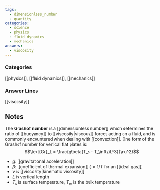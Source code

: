 ```yaml
---
tags:
  - dimensionless_number
  - quantity
categories:
  - science
  - physics
  - fluid dynamics
  - mechanics
answers:
  - viscosity
---
```

### Categories
[[physics]], [[fluid dynamics]], [[mechanics]]
### Answer Lines
[[viscosity]]
## Notes
The **Grashof number** is a [[dimensionless number]] which determines the ratio of [[buoyancy]] to [[viscosity|viscous]] forces acting on a fluid, and is commonly encountered when dealing with [[convection]]. One form of the Grashof number for vertical flat plates is:$$\text{Gr}_L = \frac{g\beta(T_s - T_\infty)L^3}{\nu^2}$$
- $g$: [[gravitational acceleration]]
- $\beta$: [[coefficient of thermal expansion]] ($\approx 1/T$ for an [[ideal gas]])
- $\nu$ is [[viscosity|kinematic viscosity]]
- $L$ is vertical length
- $T_s$ is surface temperature, $T_\infty$ is the bulk temperature